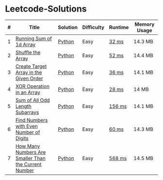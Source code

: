 # Leetcode-Solutions


| # | Title | Solution | Difficulty | Runtime | Memory Usage |
|---| ----- | -------- | ---------- | ----- | ----- |
|1|[Running Sum of 1d Array](https://leetcode.com/problems/running-sum-of-1d-array/) | [Python](/runningSum.py)|Easy| [32 ms](https://leetcode.com/submissions/detail/412148465/) | 14.3 MB
|2|[Shuffle the Array](https://leetcode.com/problems/shuffle-the-array/) | [Python](/shuffleArray.py)|Easy| [52 ms](https://leetcode.com/submissions/detail/412202178/) | 14.4 MB
|3|[Create Target Array in the Given Order](https://leetcode.com/problems/create-target-array-in-the-given-order/) | [Python](/targetArray.py)|Easy| [36 ms](https://leetcode.com/submissions/detail/412218034/) | 14.1 MB
|4|[XOR Operation in an Array](https://leetcode.com/problems/xor-operation-in-an-array/) | [Python](/xorOperationInArray.py)|Easy| [28 ms](https://leetcode.com/submissions/detail/412218034/) | 14 MB
|5|[Sum of All Odd Length Subarrays](https://leetcode.com/problems/sum-of-all-odd-length-subarrays/) | [Python](/sumOddLengthSubarrays.py)|Easy| [156 ms](https://leetcode.com/submissions/detail/412218034/) | 14.1 MB
|6|[Find Numbers with Even Number of Digits](https://leetcode.com/problems/find-numbers-with-even-number-of-digits/) | [Python](/findNumbersWithEvenNumbersOfDigits.py)|Easy| [60 ms](https://leetcode.com/submissions/detail/415872997/) | 14.3 MB
|7|[How Many Numbers Are Smaller Than the Current Number](https://leetcode.com/problems/how-many-numbers-are-smaller-than-the-current-number/) | [Python](/numbersSmallerThanCurrent.py)|Easy| [568 ms](https://leetcode.com/submissions/detail/415893909/) | 14.5 MB
